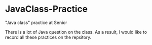 # JavaClass-Practice
"Java class" practice at Senior 

There is a lot of Java question on the class.
As a result, I would like to record all these practices on the repsitory.
